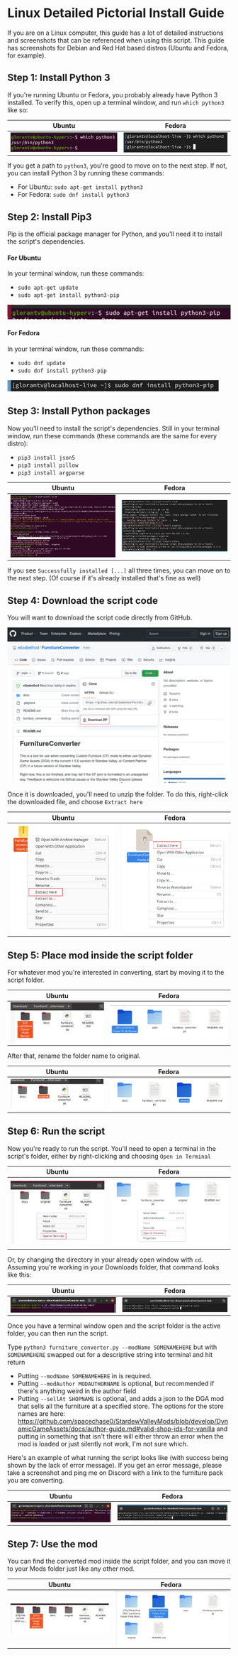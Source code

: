 # Linux Detailed Pictorial Install Guide

If you are on a Linux computer, this guide has a lot of detailed instructions and screenshots that can be referenced when using this script. This guide has screenshots for Debian and Red Hat based distros (Ubuntu and Fedora, for example).

## Step 1: Install Python 3

If you're running Ubuntu or Fedora, you probably already have Python 3 installed. To verify this, open up a terminal window, and run `which python3` like so:

Ubuntu | Fedora
:----:|:----:
![which command](linux_img/ubuntu_0.png) | ![which command fedora](linux_img/fedora_0.png)

If you get a path to `python3`, you're good to move on to the next step. If not, you can install Python 3 by running these commands:

- For Ubuntu: `sudo apt-get install python3`
- For Fedora: `sudo dnf install python3`

## Step 2: Install Pip3

Pip is the official package manager for Python, and you'll need it to install the script's dependencies.

#### For Ubuntu

In your terminal window, run these commands: 
- `sudo apt-get update`
- `sudo apt-get install python3-pip`

![python3-pip](linux_img/ubuntu_1.png)

#### For Fedora

In your terminal window, run these commands:
- `sudo dnf update`
- `sudo dnf install python3-pip`

![python3-pip-f](linux_img/fedora_1.png)

## Step 3: Install Python packages

Now you'll need to install the script's dependencies. Still in your terminal window, run these commands (these commands are the same for every distro):

- `pip3 install json5`
- `pip3 install pillow`
- `pip3 install argparse`

Ubuntu | Fedora
:----:|:----:
![pip-1](linux_img/ubuntu_2.png) | ![pip-3](linux_img/fedora_2.png)

If you see `Successfully installed [...]` all three times, you can move on to the next step. (Of course if it's already installed that's fine as well)

## Step 4: Download the script code

You will want to download the script code directly from GitHub.

![github](linux_img/ubuntu_4.png)

Once it is downloaded, you'll need to unzip the folder. To do this, right-click the downloaded file, and choose `Extract here`

Ubuntu | Fedora
:----:|:----:
![extract-ubuntu](linux_img/ubuntu_5.png) | ![extract-fedora](linux_img/fedora_3.png)

## Step 5: Place mod inside the script folder

For whatever mod you're interested in converting, start by moving it to the script folder.

Ubuntu | Fedora
:----:|:----:
![moving](linux_img/ubuntu_6.png) | ![moving-f](linux_img/fedora_4.png)

After that, rename the folder name to original.

Ubuntu | Fedora
:----:|:----:
![rename](linux_img/ubuntu_7.png) | ![rename-f](linux_img/fedora_5.png)

## Step 6: Run the script

Now you're ready to run the script. You'll need to open a terminal in the script's folder, either by right-clicking and choosing `Open in Terminal`

Ubuntu | Fedora
:----:|:----:
![open-in-terminal](linux_img/ubuntu_8.png) | ![open-in-terminal-f](linux_img/fedora_6.png)

Or, by changing the directory in your already open window with `cd`. Assuming you're working in your Downloads folder, that command looks like this:

Ubuntu | Fedora
:----:|:----:
![cd](linux_img/ubuntu_9.png) | ![cd-f](linux_img/fedora_7.png)

Once you have a terminal window open and the script folder is the active folder, you can then run the script. 

Type `python3 furniture_converter.py --modName SOMENAMEHERE` but with `SOMENAMEHERE` swapped out for a descriptive string into terminal and hit return
  * Putting `--modName SOMENAMEHERE` in is required. 
  * Putting `--modAuthor MODAUTHORNAME` is optional, but recommended if there's anything weird in the author field
  * Putting `--sellAt SHOPNAME` is optional, and adds a json to the DGA mod that sells all the furniture at a specified store. The options for the store names are here: https://github.com/spacechase0/StardewValleyMods/blob/develop/DynamicGameAssets/docs/author-guide.md#valid-shop-ids-for-vanilla and putting in something that isn't there will either throw an error when the mod is loaded or just silently not work, I'm not sure which.

Here's an example of what running the script looks like (with success being shown by the lack of error message). If you get an error message, please take a screenshot and ping me on Discord with a link to the furniture pack you are converting.

Ubuntu | Fedora
:----:|:----:
![success](linux_img/ubuntu_10.png) | ![success-f](linux_img/fedora_8.png)

## Step 7: Use the mod

You can find the converted mod inside the script folder, and you can move it to your Mods folder just like any other mod. 

Ubuntu | Fedora
:----:|:----:
![final](linux_img/ubuntu_11.png) | ![final-f](linux_img/fedora_9.png)
